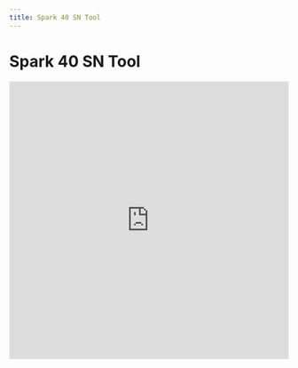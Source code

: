 ```yaml
---
title: Spark 40 SN Tool
---
```

# Spark 40 SN Tool

<iframe src="https://script.google.com/a/macros/positivegrid.com/s/AKfycby_dIkYX9fmw50vGEudFi1YSswj83JDY2cLpbqNfegu9FlQnrewnPRxXWbyfj3cZOfxMw/exec" width="100%" height="500" frameborder="0" scrolling="auto"></iframe>

